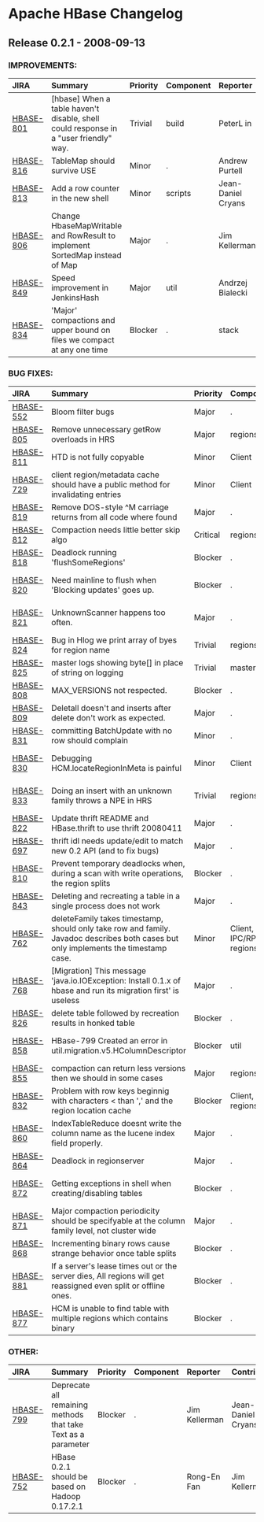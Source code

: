 
<!---
# Licensed to the Apache Software Foundation (ASF) under one
# or more contributor license agreements.  See the NOTICE file
# distributed with this work for additional information
# regarding copyright ownership.  The ASF licenses this file
# to you under the Apache License, Version 2.0 (the
# "License"); you may not use this file except in compliance
# with the License.  You may obtain a copy of the License at
#
#     http://www.apache.org/licenses/LICENSE-2.0
#
# Unless required by applicable law or agreed to in writing, software
# distributed under the License is distributed on an "AS IS" BASIS,
# WITHOUT WARRANTIES OR CONDITIONS OF ANY KIND, either express or implied.
# See the License for the specific language governing permissions and
# limitations under the License.
-->
# Apache HBase Changelog

## Release 0.2.1 - 2008-09-13



### IMPROVEMENTS:

| JIRA | Summary | Priority | Component | Reporter | Contributor |
|:---- |:---- | :--- |:---- |:---- |:---- |
| [HBASE-801](https://issues.apache.org/jira/browse/HBASE-801) | [hbase] When a table haven't disable, shell could response in a  "user friendly" way. |  Trivial | build | PeterL in | Jean-Daniel Cryans |
| [HBASE-816](https://issues.apache.org/jira/browse/HBASE-816) | TableMap should survive USE |  Minor | . | Andrew Purtell | Andrew Purtell |
| [HBASE-813](https://issues.apache.org/jira/browse/HBASE-813) | Add a row counter in the new shell |  Minor | scripts | Jean-Daniel Cryans | Jean-Daniel Cryans |
| [HBASE-806](https://issues.apache.org/jira/browse/HBASE-806) | Change HbaseMapWritable and RowResult to implement SortedMap instead of Map |  Major | . | Jim Kellerman | Jonathan Gray |
| [HBASE-849](https://issues.apache.org/jira/browse/HBASE-849) | Speed improvement in JenkinsHash |  Major | util | Andrzej Bialecki |  |
| [HBASE-834](https://issues.apache.org/jira/browse/HBASE-834) | 'Major' compactions and upper bound on files we compact at any one time |  Blocker | . | stack | Billy Pearson |


### BUG FIXES:

| JIRA | Summary | Priority | Component | Reporter | Contributor |
|:---- |:---- | :--- |:---- |:---- |:---- |
| [HBASE-552](https://issues.apache.org/jira/browse/HBASE-552) | Bloom filter bugs |  Major | . | Andrzej Bialecki |  |
| [HBASE-805](https://issues.apache.org/jira/browse/HBASE-805) | Remove unnecessary getRow overloads in HRS |  Major | regionserver | Jonathan Gray | Jim Kellerman |
| [HBASE-811](https://issues.apache.org/jira/browse/HBASE-811) | HTD is not fully copyable |  Minor | Client | Andrew Purtell | Andrew Purtell |
| [HBASE-729](https://issues.apache.org/jira/browse/HBASE-729) | client region/metadata cache should have a public method for invalidating entries |  Minor | Client | Andrew Purtell | Andrew Purtell |
| [HBASE-819](https://issues.apache.org/jira/browse/HBASE-819) | Remove DOS-style ^M carriage returns from all code where found |  Major | . | Jonathan Gray | Jonathan Gray |
| [HBASE-812](https://issues.apache.org/jira/browse/HBASE-812) | Compaction needs little better skip algo |  Critical | regionserver | Billy Pearson | Daniel Leffel |
| [HBASE-818](https://issues.apache.org/jira/browse/HBASE-818) | Deadlock running 'flushSomeRegions' |  Blocker | . | stack | Andrew Purtell |
| [HBASE-820](https://issues.apache.org/jira/browse/HBASE-820) | Need mainline to flush when 'Blocking updates' goes up. |  Blocker | . | stack | Jean-Daniel Cryans |
| [HBASE-821](https://issues.apache.org/jira/browse/HBASE-821) | UnknownScanner happens too often. |  Major | . | stack | Jean-Daniel Cryans |
| [HBASE-824](https://issues.apache.org/jira/browse/HBASE-824) | Bug in Hlog we print array of byes for region name |  Trivial | regionserver | Billy Pearson | Billy Pearson |
| [HBASE-825](https://issues.apache.org/jira/browse/HBASE-825) | master logs showing byte[] in place of string on logging |  Trivial | master | Billy Pearson | Billy Pearson |
| [HBASE-808](https://issues.apache.org/jira/browse/HBASE-808) | MAX\_VERSIONS not respected. |  Blocker | . | stack |  |
| [HBASE-809](https://issues.apache.org/jira/browse/HBASE-809) | Deletall doesn't and inserts after delete don't work as expected. |  Major | . | stack |  |
| [HBASE-831](https://issues.apache.org/jira/browse/HBASE-831) | committing BatchUpdate with no row should complain |  Minor | . | Michael Bieniosek | Andrew Purtell |
| [HBASE-830](https://issues.apache.org/jira/browse/HBASE-830) | Debugging HCM.locateRegionInMeta is painful |  Minor | Client | Jean-Daniel Cryans |  |
| [HBASE-833](https://issues.apache.org/jira/browse/HBASE-833) | Doing an insert with an unknown family throws a NPE in HRS |  Trivial | regionserver | Jean-Daniel Cryans | Jean-Daniel Cryans |
| [HBASE-822](https://issues.apache.org/jira/browse/HBASE-822) | Update thrift README and HBase.thrift to use thrift 20080411 |  Major | . | stack |  |
| [HBASE-697](https://issues.apache.org/jira/browse/HBASE-697) | thrift idl needs update/edit to match new 0.2 API (and to fix bugs) |  Major | . | stack | Tim Sell |
| [HBASE-810](https://issues.apache.org/jira/browse/HBASE-810) | Prevent temporary deadlocks when, during a scan with write operations, the region splits |  Blocker | . | Jean-Daniel Cryans |  |
| [HBASE-843](https://issues.apache.org/jira/browse/HBASE-843) | Deleting and recreating a table in a single process does not work |  Major | . | Jonathan Gray | Jonathan Gray |
| [HBASE-762](https://issues.apache.org/jira/browse/HBASE-762) | deleteFamily takes timestamp, should only take row and family.  Javadoc describes both cases but only implements the timestamp case. |  Minor | Client, IPC/RPC, regionserver | Jonathan Gray | Izaak Rubin |
| [HBASE-768](https://issues.apache.org/jira/browse/HBASE-768) | [Migration] This message 'java.io.IOException: Install 0.1.x of hbase and run its migration first' is useless |  Major | . | stack | Izaak Rubin |
| [HBASE-826](https://issues.apache.org/jira/browse/HBASE-826) | delete table followed by recreation results in honked table |  Blocker | . | stack | stack |
| [HBASE-858](https://issues.apache.org/jira/browse/HBASE-858) | HBase-799 Created an error in util.migration.v5.HColumnDescriptor |  Blocker | util | Izaak Rubin | Jean-Daniel Cryans |
| [HBASE-855](https://issues.apache.org/jira/browse/HBASE-855) | compaction can return less versions then we should in some cases |  Major | regionserver | Billy Pearson | Billy Pearson |
| [HBASE-832](https://issues.apache.org/jira/browse/HBASE-832) | Problem with row keys beginnig with characters \< than ',' and the region location cache |  Blocker | Client, regionserver | Jean-Daniel Cryans | Jean-Daniel Cryans |
| [HBASE-860](https://issues.apache.org/jira/browse/HBASE-860) | IndexTableReduce doesnt write the column name as the lucene index field properly. |  Major | . | Ryan Smith |  |
| [HBASE-864](https://issues.apache.org/jira/browse/HBASE-864) | Deadlock in regionserver |  Major | . | stack |  |
| [HBASE-872](https://issues.apache.org/jira/browse/HBASE-872) | Getting exceptions in shell when creating/disabling tables |  Blocker | . | Jean-Daniel Cryans | Jean-Daniel Cryans |
| [HBASE-871](https://issues.apache.org/jira/browse/HBASE-871) | Major compaction periodicity should be specifyable at the column family level, not cluster wide |  Major | . | stack | Jonathan Gray |
| [HBASE-868](https://issues.apache.org/jira/browse/HBASE-868) | Incrementing binary rows cause strange behavior once table splits |  Blocker | . | Jonathan Gray | Jonathan Gray |
| [HBASE-881](https://issues.apache.org/jira/browse/HBASE-881) | If a server's lease times out or the server dies, All regions will get reassigned even split or offline ones. |  Blocker | . | Jim Kellerman | Jean-Daniel Cryans |
| [HBASE-877](https://issues.apache.org/jira/browse/HBASE-877) | HCM is unable to find table with multiple regions which contains binary |  Blocker | . | Jonathan Gray | Jonathan Gray |


### OTHER:

| JIRA | Summary | Priority | Component | Reporter | Contributor |
|:---- |:---- | :--- |:---- |:---- |:---- |
| [HBASE-799](https://issues.apache.org/jira/browse/HBASE-799) | Deprecate all remaining methods that take Text as a parameter |  Blocker | . | Jim Kellerman | Jean-Daniel Cryans |
| [HBASE-752](https://issues.apache.org/jira/browse/HBASE-752) | HBase 0.2.1 should be based on Hadoop 0.17.2.1 |  Blocker | . | Rong-En Fan | Jim Kellerman |


